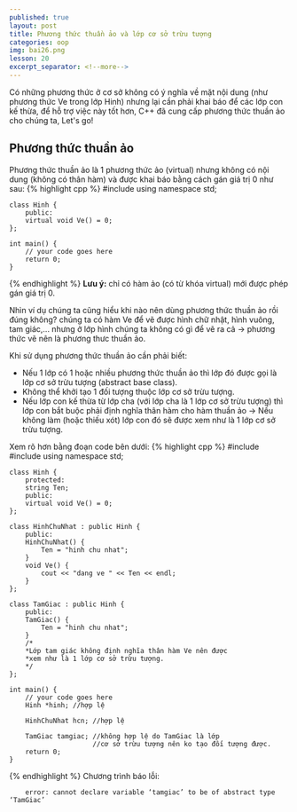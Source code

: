 ```yaml
---
published: true
layout: post
title: Phương thức thuần ảo và lớp cơ sở trừu tượng
categories: oop
img: bai26.png
lesson: 20
excerpt_separator: <!--more-->
---
```

Có những phương thức ở cơ sở không có ý nghĩa về mặt nội dung (như phương thức Ve trong lớp Hinh) nhưng lại cần phải khai báo để các lớp con kế thừa, để hỗ trợ việc này tốt hơn, C++ đã cung cấp phương thức thuần ảo cho chúng ta, Let's go!<!--more-->
## Phương thức thuần ảo
Phương thức thuần ảo là 1 phương thức ảo (virtual) nhưng không có nội dung (không có thân hàm) và được khai báo bằng cách gán giá trị 0 như sau:
{% highlight cpp %}
    #include <iostream>
    using namespace std;
     
    class Hinh {
    	public:
    	virtual void Ve() = 0;
    };
     
    int main() {
    	// your code goes here
    	return 0;
    }
{% endhighlight %}
**Lưu ý:** chỉ có hàm ảo (có từ khóa virtual) mới được phép gán giá trị 0.
 
Nhìn ví dụ chúng ta cũng hiểu khi nào nên dùng phương thức thuần ảo rồi đúng không? chúng ta có hàm Ve để vẽ được hình chữ nhật, hình vuông, tam giác,... nhưng ở lớp hình chúng ta không có gì để vẽ ra cả -> phương thức vẽ nên là phương thưc thuần ảo.
  
Khi sử dụng phương thức thuần ảo cần phải biết:
  - Nếu 1 lớp có 1 hoặc nhiều phương thức thuần ảo thì lớp đó được gọi là lớp cơ sở trừu tượng (abstract base class).
  - Không thể khởi tạo 1 đối tượng thuộc lớp cơ sở trừu tượng.
  - Nếu lớp con kế thừa từ lớp cha (với lớp cha là 1 lớp cơ sở trừu tượng) thì lớp con bắt buộc phải định nghĩa thân hàm cho hàm thuần ảo -> Nếu không làm (hoặc thiếu xót) lớp con đó sẽ được xem như là 1 lớp cơ sở trừu tượng.

Xem rõ hơn bằng đoạn code bên dưới:
{% highlight cpp %}
    #include <iostream>
    #include <string>
    using namespace std;
     
    class Hinh {
    	protected:
    	string Ten;
    	public:
    	virtual void Ve() = 0;
    };
     
    class HinhChuNhat : public Hinh {
    	public:
    	HinhChuNhat() {
    		Ten = "hinh chu nhat";
    	}
    	void Ve() {
    		cout << "dang ve " << Ten << endl;
    	}
    };
     
    class TamGiac : public Hinh {
    	public:
    	TamGiac() {
    		Ten = "hinh chu nhat";
    	}
    	/*
    	*Lớp tam giác không định nghĩa thân hàm Ve nên được
    	*xem như là 1 lớp cơ sở trừu tượng.
    	*/
    };
     
    int main() {
    	// your code goes here
    	Hinh *hinh; //hợp lệ
     
    	HinhChuNhat hcn; //hợp lệ
     
    	TamGiac tamgiac; //không hợp lệ do TamGiac là lớp
    					 //cơ sở trừu tượng nên ko tạo đối tượng được.
    	return 0;
    }
{% endhighlight %}
Chương trình báo lỗi:

		error: cannot declare variable ‘tamgiac’ to be of abstract type ‘TamGiac’
  
